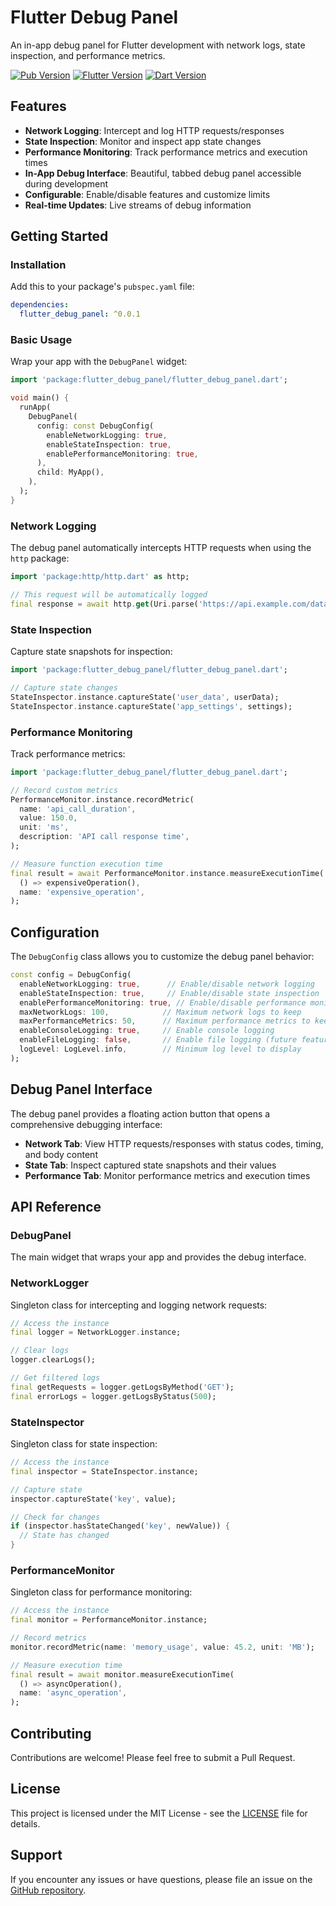 # Flutter Debug Panel

An in-app debug panel for Flutter development with network logs, state inspection, and performance metrics.

[![Pub Version](https://img.shields.io/pub/v/flutter_debug_panel)](https://pub.dev/packages/flutter_debug_panel)
[![Flutter Version](https://img.shields.io/badge/flutter-%3E%3D3.10.0-blue.svg)](https://flutter.dev/)
[![Dart Version](https://img.shields.io/badge/dart-%3E%3D3.0.0-blue.svg)](https://dart.dev/)

## Features

- **Network Logging**: Intercept and log HTTP requests/responses
- **State Inspection**: Monitor and inspect app state changes
- **Performance Monitoring**: Track performance metrics and execution times
- **In-App Debug Interface**: Beautiful, tabbed debug panel accessible during development
- **Configurable**: Enable/disable features and customize limits
- **Real-time Updates**: Live streams of debug information

## Getting Started

### Installation

Add this to your package's `pubspec.yaml` file:

```yaml
dependencies:
  flutter_debug_panel: ^0.0.1
```

### Basic Usage

Wrap your app with the `DebugPanel` widget:

```dart
import 'package:flutter_debug_panel/flutter_debug_panel.dart';

void main() {
  runApp(
    DebugPanel(
      config: const DebugConfig(
        enableNetworkLogging: true,
        enableStateInspection: true,
        enablePerformanceMonitoring: true,
      ),
      child: MyApp(),
    ),
  );
}
```

### Network Logging

The debug panel automatically intercepts HTTP requests when using the `http` package:

```dart
import 'package:http/http.dart' as http;

// This request will be automatically logged
final response = await http.get(Uri.parse('https://api.example.com/data'));
```

### State Inspection

Capture state snapshots for inspection:

```dart
import 'package:flutter_debug_panel/flutter_debug_panel.dart';

// Capture state changes
StateInspector.instance.captureState('user_data', userData);
StateInspector.instance.captureState('app_settings', settings);
```

### Performance Monitoring

Track performance metrics:

```dart
import 'package:flutter_debug_panel/flutter_debug_panel.dart';

// Record custom metrics
PerformanceMonitor.instance.recordMetric(
  name: 'api_call_duration',
  value: 150.0,
  unit: 'ms',
  description: 'API call response time',
);

// Measure function execution time
final result = await PerformanceMonitor.instance.measureExecutionTime(
  () => expensiveOperation(),
  name: 'expensive_operation',
);
```

## Configuration

The `DebugConfig` class allows you to customize the debug panel behavior:

```dart
const config = DebugConfig(
  enableNetworkLogging: true,      // Enable/disable network logging
  enableStateInspection: true,     // Enable/disable state inspection
  enablePerformanceMonitoring: true, // Enable/disable performance monitoring
  maxNetworkLogs: 100,            // Maximum network logs to keep
  maxPerformanceMetrics: 50,      // Maximum performance metrics to keep
  enableConsoleLogging: true,     // Enable console logging
  enableFileLogging: false,       // Enable file logging (future feature)
  logLevel: LogLevel.info,        // Minimum log level to display
);
```

## Debug Panel Interface

The debug panel provides a floating action button that opens a comprehensive debugging interface:

- **Network Tab**: View HTTP requests/responses with status codes, timing, and body content
- **State Tab**: Inspect captured state snapshots and their values
- **Performance Tab**: Monitor performance metrics and execution times

## API Reference

### DebugPanel

The main widget that wraps your app and provides the debug interface.

### NetworkLogger

Singleton class for intercepting and logging network requests:

```dart
// Access the instance
final logger = NetworkLogger.instance;

// Clear logs
logger.clearLogs();

// Get filtered logs
final getRequests = logger.getLogsByMethod('GET');
final errorLogs = logger.getLogsByStatus(500);
```

### StateInspector

Singleton class for state inspection:

```dart
// Access the instance
final inspector = StateInspector.instance;

// Capture state
inspector.captureState('key', value);

// Check for changes
if (inspector.hasStateChanged('key', newValue)) {
  // State has changed
}
```

### PerformanceMonitor

Singleton class for performance monitoring:

```dart
// Access the instance
final monitor = PerformanceMonitor.instance;

// Record metrics
monitor.recordMetric(name: 'memory_usage', value: 45.2, unit: 'MB');

// Measure execution time
final result = await monitor.measureExecutionTime(
  () => asyncOperation(),
  name: 'async_operation',
);
```

## Contributing

Contributions are welcome! Please feel free to submit a Pull Request.

## License

This project is licensed under the MIT License - see the [LICENSE](LICENSE) file for details.

## Support

If you encounter any issues or have questions, please file an issue on the [GitHub repository](https://github.com/Dhia-Bechattaoui/flutter_debug_panel/issues).
